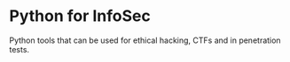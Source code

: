 # Python for InfoSec
Python tools that can be used for ethical hacking, CTFs and in penetration tests.
